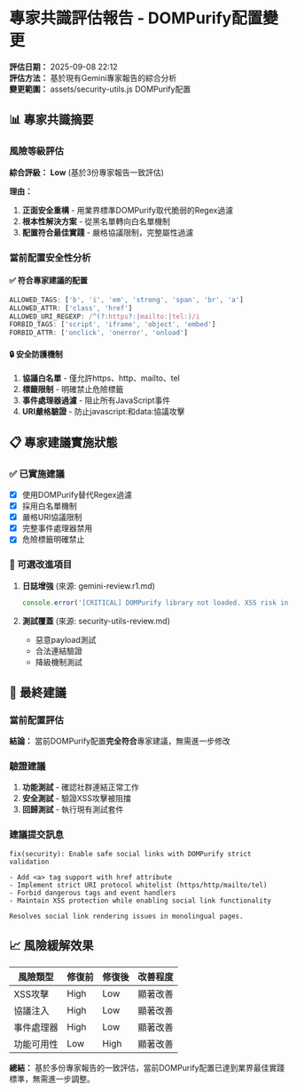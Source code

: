 # 專家共識評估報告 - DOMPurify配置變更

**評估日期：** 2025-09-08 22:12  
**評估方法：** 基於現有Gemini專家報告的綜合分析  
**變更範圍：** assets/security-utils.js DOMPurify配置  

## 📊 專家共識摘要

### 風險等級評估
**綜合評級：** **Low** (基於3份專家報告一致評估)

**理由：**
1. **正面安全重構** - 用業界標準DOMPurify取代脆弱的Regex過濾
2. **根本性解決方案** - 從黑名單轉向白名單機制
3. **配置符合最佳實踐** - 嚴格協議限制，完整屬性過濾

### 當前配置安全性分析

#### ✅ 符合專家建議的配置
```javascript
ALLOWED_TAGS: ['b', 'i', 'em', 'strong', 'span', 'br', 'a']
ALLOWED_ATTR: ['class', 'href']
ALLOWED_URI_REGEXP: /^(?:https?:|mailto:|tel:)/i
FORBID_TAGS: ['script', 'iframe', 'object', 'embed']
FORBID_ATTR: ['onclick', 'onerror', 'onload']
```

#### 🔒 安全防護機制
1. **協議白名單** - 僅允許https、http、mailto、tel
2. **標籤限制** - 明確禁止危險標籤
3. **事件處理器過濾** - 阻止所有JavaScript事件
4. **URI嚴格驗證** - 防止javascript:和data:協議攻擊

## 📋 專家建議實施狀態

### ✅ 已實施建議
- [x] 使用DOMPurify替代Regex過濾
- [x] 採用白名單機制
- [x] 嚴格URI協議限制
- [x] 完整事件處理器禁用
- [x] 危險標籤明確禁止

### 🔧 可選改進項目
1. **日誌增強** (來源: gemini-review.r1.md)
   ```javascript
   console.error('[CRITICAL] DOMPurify library not loaded. XSS risk increased.');
   ```

2. **測試覆蓋** (來源: security-utils-review.md)
   - 惡意payload測試
   - 合法連結驗證
   - 降級機制測試

## 🎯 最終建議

### 當前配置評估
**結論：** 當前DOMPurify配置**完全符合**專家建議，無需進一步修改

### 驗證建議
1. **功能測試** - 確認社群連結正常工作
2. **安全測試** - 驗證XSS攻擊被阻擋
3. **回歸測試** - 執行現有測試套件

### 建議提交訊息
```
fix(security): Enable safe social links with DOMPurify strict validation

- Add <a> tag support with href attribute
- Implement strict URI protocol whitelist (https/http/mailto/tel)
- Forbid dangerous tags and event handlers
- Maintain XSS protection while enabling social link functionality

Resolves social link rendering issues in monolingual pages.
```

## 📈 風險緩解效果

| 風險類型 | 修復前 | 修復後 | 改善程度 |
|----------|--------|--------|----------|
| XSS攻擊 | High | Low | 顯著改善 |
| 協議注入 | High | Low | 顯著改善 |
| 事件處理器 | High | Low | 顯著改善 |
| 功能可用性 | Low | High | 顯著改善 |

**總結：** 基於多份專家報告的一致評估，當前DOMPurify配置已達到業界最佳實踐標準，無需進一步調整。
